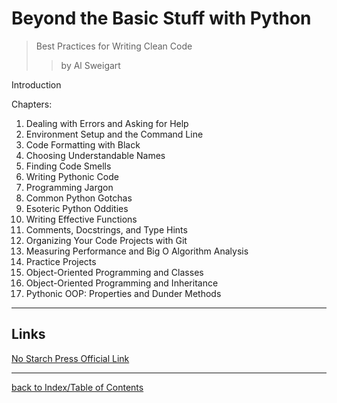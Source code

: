 # Beyond the Basic Stuff with Python
> Best Practices for Writing Clean Code
>> by Al Sweigart

Introduction

Chapters:
1. Dealing with Errors and Asking for Help
2. Environment Setup and the Command Line
3. Code Formatting with Black
4. Choosing Understandable Names
5. Finding Code Smells
6. Writing Pythonic Code
7. Programming Jargon
8. Common Python Gotchas
9. Esoteric Python Oddities
10. Writing Effective Functions
11. Comments, Docstrings, and Type Hints
12. Organizing Your Code Projects with Git
13. Measuring Performance and Big O Algorithm Analysis
14. Practice Projects
15. Object-Oriented Programming and Classes
16. Object-Oriented Programming and Inheritance
17. Pythonic OOP: Properties and Dunder Methods

---
## Links

[No Starch Press Official Link](https://nostarch.com/beyond-basic-stuff-python)

---
[back to Index/Table of Contents](index.md)

